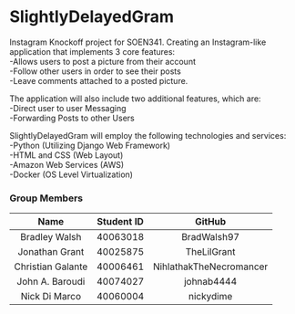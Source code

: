 # SlightlyDelayedGram
Instagram Knockoff project for SOEN341. Creating an Instagram-like application that implements 3 core features:<br/>
-Allows users to post a picture from their account<br/>
-Follow other users in order to see their posts<br/>
-Leave comments attached to a posted picture.<br/>

The application will also include two additional features, which are:<br/>
-Direct user to user Messaging<br/>
-Forwarding Posts to other Users<br/>

SlightlyDelayedGram will employ the following technologies and services:<br/>
-Python (Utilizing Django Web Framework)<br/>
-HTML and CSS (Web Layout)<br/>
-Amazon Web Services (AWS)<br/>
-Docker (OS Level Virtualization)<br/>

### Group Members
|       Name                |       Student ID          |       GitHub              |
|:-------------------------:|:-------------------------:|:-------------------------:|
|Bradley Walsh              |40063018                   |BradWalsh97                |
|Jonathan Grant             |40025875                   |TheLilGrant                |
|Christian Galante          |40006461                   |NihlathakTheNecromancer    |
|John A. Baroudi            |40074027                   |johnab4444                 |
|Nick Di Marco              |40060004                   |nickydime                  |
